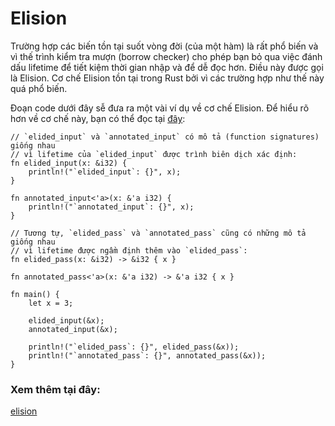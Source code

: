 # Elision

Trường hợp các biến tồn tại suốt vòng đời (của một hàm) là rất phổ biến và vì thế trình kiểm tra mượn (borrow checker) cho phép bạn bỏ qua việc đánh dấu lifetime để tiết kiệm thời gian nhập và để dễ đọc hơn. Điều này được gọi là Elision. Cơ chế Elision tồn tại trong Rust bởi vì các trường hợp như thế này quá phổ biến.

Đoạn code dưới đây sễ đưa ra một vài ví dụ về cơ chế Elision. Để hiểu rõ hơn về cơ chế này, bạn có thể đọc tại [đây][lifetime ellision]: 
```rust,editable
// `elided_input` và `annotated_input` có mô tả (function signatures) giống nhau
// vì lifetime của `elided_input` được trình biên dịch xác định:
fn elided_input(x: &i32) {
    println!("`elided_input`: {}", x);
}

fn annotated_input<'a>(x: &'a i32) {
    println!("`annotated_input`: {}", x);
}

// Tương tự, `elided_pass` và `annotated_pass` cũng có những mô tả giống nhau
// vì lifetime được ngầm định thêm vào `elided_pass`:
fn elided_pass(x: &i32) -> &i32 { x }

fn annotated_pass<'a>(x: &'a i32) -> &'a i32 { x }

fn main() {
    let x = 3;

    elided_input(&x);
    annotated_input(&x);

    println!("`elided_pass`: {}", elided_pass(&x));
    println!("`annotated_pass`: {}", annotated_pass(&x));
}
```



### Xem thêm tại đây:

[elision][elision]


[lifetime ellision]: https://doc.rust-lang.org/book/ch10-03-lifetime-syntax.html#lifetime-elision
[elision]: https://doc.rust-lang.org/book/ch10-03-lifetime-syntax.html#lifetime-elision